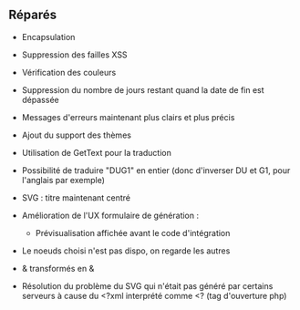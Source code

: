 ## Réparés

- Encapsulation
- Suppression des failles XSS
- Vérification des couleurs

- Suppression du nombre de jours restant quand la date de fin est dépassée
- Messages d'erreurs maintenant plus clairs et plus précis
- Ajout du support des thèmes
- Utilisation de GetText pour la traduction
- Possibilité de traduire "DUG1" en entier (donc d'inverser DU et G1, pour l'anglais par exemple)

- SVG : titre maintenant centré
- Amélioration de l'UX formulaire de génération : 
	- Prévisualisation affichée avant le code d'intégration
- Le noeuds choisi n'est pas dispo, on regarde les autres
- & transformés en &amp;
- Résolution du problème du SVG qui n'était pas généré par certains serveurs à cause du <?xml interprété comme <? (tag d'ouverture php)


